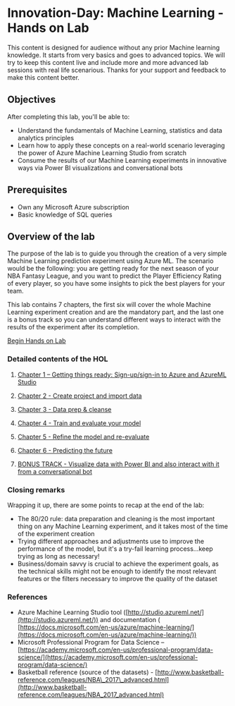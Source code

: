 # Innovation-Day: Machine Learning - Hands on Lab

This content is designed for audience without any prior Machine learning knowledge. It starts from very basics and goes to advanced topics. We will try to keep this content live and include more and more advanced lab sessions with real life scenarious. Thanks for your support and feedback to make this content better. 

## Objectives

After completing this lab, you&#39;ll be able to:

- Understand the fundamentals of Machine Learning, statistics and data analytics principles
- Learn how to apply these concepts on a real-world scenario leveraging the power of Azure Machine Learning Studio from scratch
- Consume the results of our Machine Learning experiments in innovative ways via Power BI visualizations and conversational bots

## Prerequisites

- Own any Microsoft Azure subscription
- Basic knowledge of SQL queries

## Overview of the lab

The purpose of the lab is to guide you through the creation of a very simple Machine Learning prediction experiment using Azure ML. The scenario would be the following: you are getting ready for the next season of your NBA Fantasy League, and you want to predict the Player Efficiency Rating of every player, so you have some insights to pick the best players for your team.

This lab contains 7 chapters, the first six will cover the whole Machine Learning experiment creation and are the mandatory part, and the last one is a bonus track so you can understand different ways to interact with the results of the experiment after its completion.


[Begin Hands on Lab](./01-Sign-up:sign-in%20to%20Azure%20and%20AzureML%20Studio.md)

### **Detailed contents of the HOL**
    
1. [Chapter 1 – Getting things ready: Sign-up/sign-in to Azure and AzureML Studio](./01-Sign-up:sign-in%20to%20Azure%20and%20AzureML%20Studio.md)

2. [Chapter 2 - Create project and import data](./02-Create%20project%20and%20import%20data.md)

3. [Chapter 3 - Data prep & cleanse](./03-Data%20prep%20&%20cleanse.md)

4. [Chapter 4 - Train and evaluate your model](./04-Train%20and%20evaluate%20your%20model.md)

5. [Chapter 5 - Refine the model and re-evaluate](05-Refine%20the%20model%20and%20re-evaluate.md)

6. [Chapter 6 - Predicting the future](./06-Predicting%20the%20future.md)

7. [BONUS TRACK - Visualize data with Power BI and also interact with it from a conversational bot](./07-BONUS%20TRACK.md)


### Closing remarks

Wrapping it up, there are some points to recap at the end of the lab:

- The 80/20 rule: data preparation and cleaning is the most important thing on any Machine Learning experiment, and it takes most of the time of the experiment creation
- Trying different approaches and adjustments use to improve the performance of the model, but it&#39;s a try-fail learning process…keep trying as long as necessary!
- Business/domain savvy is crucial to achieve the experiment goals, as the technical skills might not be enough to identify the most relevant features or the filters necessary to improve the quality of the dataset

### References

- Azure Machine Learning Studio tool ([http://studio.azureml.net/](http://studio.azureml.net/)) and documentation ( [https://docs.microsoft.com/en-us/azure/machine-learning/](https://docs.microsoft.com/en-us/azure/machine-learning/))
- Microsoft Professional Program for Data Science – [https://academy.microsoft.com/en-us/professional-program/data-science/](https://academy.microsoft.com/en-us/professional-program/data-science/)
- Basketball reference (source of the datasets) - [http://www.basketball-reference.com/leagues/NBA\_2017\_advanced.html](http://www.basketball-reference.com/leagues/NBA_2017_advanced.html)
